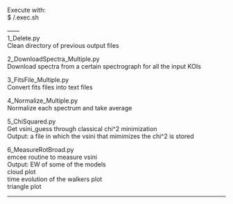 Execute with: <br />
$ /.exec.sh  <br />

——   <br />
1_Delete.py <br />
Clean directory of previous output files

2_DownloadSpectra_Multiple.py <br />
Download spectra from a certain spectrograph for all the input KOIs

3_FitsFile_Multiple.py <br />
Convert fits files into text files

4_Normalize_Multiple.py <br />
Normalize each spectrum and take average

5_ChiSquared.py <br />
Get vsini_guess through classical chi^2 minimization  <br />
Output: a file in which the vsini that mimimizes the chi^2 is stored  <br />


6_MeasureRotBroad.py <br />
emcee routine to measure vsini   <br />
Output: EW of some of the models<br />
        cloud plot<br />
        time evolution of the walkers plot<br />
        triangle plot<br />

----
